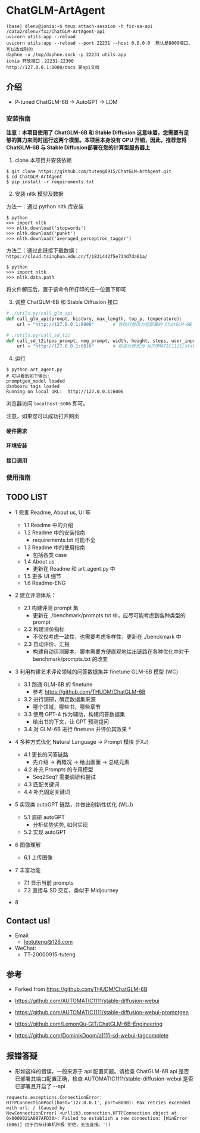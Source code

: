 # ChatGLM-ArtAgent
```shell
(base) dlenv@ionia:~$ tmux attach-session -t fxz-aa-api
/data2/dlenv/fxz/ChatGLM-ArtAgent-api
uvicorn utils:app --reload
uvicorn utils:app --reload --port 22231 --host 0.0.0.0  默认是8000端口，可以改成别的
daphne -u /tmp/daphne.sock -p 22231 utils:app
ionia 开放端口：22231-22300
http://127.0.0.1:8000/docs 是api文档
```

## 介绍

* P-tuned ChatGLM-6B -> AutoGPT -> LDM

### 安装指南

**注意：本项目使用了 ChatGLM-6B 和 Stable Diffusion 这意味着，您需要有足够的算力来同时运行这两个模型。本项目本身没有 GPU 开销，因此，推荐您将 ChatGLM-6B 与 Stable Diffusion部署在您的计算型服务器上**

1. clone 本项目并安装依赖

```shell
$ git clone https://github.com/tuteng0915/ChatGLM-ArtAgent.git
$ cd ChatGLM-ArtAgent
$ pip install -r requirements.txt
```

2. 安装 nltk 模型及数据

方法一：通过 python nltk 库安装

```shell
$ python
>>> import nltk
>>> nltk.download('stopwords')
>>> nltk.download('punkt')
>>> nltk.download('averaged_perceptron_tagger')
```

方法二：通过此链接下载数据：`https://cloud.tsinghua.edu.cn/f/1831442f5e734d7da61a/`
```shell
$ python
>>> import nltk
>>> nltk.data.path
```
将文件解压后，置于该命令所打印的任一位置下即可


3. 调整 ChatGLM-6B 和 Stable Diffusion 接口
```python
# ./utils.py/call_glm_api
def call_glm_api(prompt, history, max_length, top_p, temperature):
    url = "http://127.0.0.1:8000"       # 将改行修改为您部署的 ChatGLM-6B api 地址

# ./utils.py/call_sd_t2i
def call_sd_t2i(pos_prompt, neg_prompt, width, height, steps, user_input=""):
    url = "http://127.0.0.1:6016"       # 将该行修改为 AUTOMATIC1111/stable-diffusion-webui 地址，并开放api
```

<!-- 4. 下载 promptgen_model 置于 ./model/promptgen-lexart

https://cloud.tsinghua.edu.cn/d/e2797260a8f94ba994dd/ -->

4. 运行
```shell
$ python art_agent.py
# 可以看到如下输出:
promptgen_model loaded
danbooru tags loaded
Running on local URL:  http://127.0.0.1:6006
```
浏览器访问 `localhost:6006` 即可。

注意，如果您可以成功打开网页

#### 硬件需求

#### 环境安装

#### 接口调用

### 使用指南



## TODO LIST
* 1 完善 Readme, About us, UI 等
    * 1.1 Readme 中的介绍
    * 1.2 Readme 中的安装指南
        * requirements.txt 可能不全
    * 1.3 Readme 中的使用指南
        * 包括各类 case
    * 1.4 About us
        * 更新在 Readme 和 art_agent.py 中
    * 1.5 更多 UI 细节
    * 1.6 Readme-ENG

* 2 建立评测体系：
    * 2.1 构建评测 prompt 集
        * 更新在 ./benchmark/prompts.txt 中，应尽可能考虑到各种类型的 prompt
    * 2.2 构建评价指标
        * 不仅仅考虑一致性，也需要考虑多样性，更新在 ./benckmark 中
    * 2.3 自动评价、汇报
        * 构建自动评测脚本，脚本需要方便直观地给出链路在各种优化中对于 benchmark/prompts.txt 的改变

* 3 利用构建艺术评论领域的问答数据集并 finetune GLM-6B 模型 (WC) 
    * 3.1 跑通 GLM-6B 的 finetune
        * 参考 https://github.com/THUDM/ChatGLM-6B
    * 3.2 进行调研，确定数据集来源
        * 哪个领域，哪些书，哪些章节
    * 3.3 使用 GPT-4 作为辅助，构建问答数据集
        * 给出书的下文，让 GPT 预测提问
    * 3.4 对 GLM-6B 进行 finetune 并评价其效果
        * 
* 4 多种方式优化 Natural Language -> Prompt 模块 (FXJ)
    * 4.1 更长的问答链路
        * 先介绍 -> 再概况 -> 给出画面 -> 总结元素
    * 4.2 补充 Prompts 的专用模型
        * Seq2Seq? 需要调研和尝试
    * 4.3 匹配关键词 
    * 4.4 补充固定关键词

* 5 实现类 autoGPT 链路，并做出创新性优化 (WLJ)
    * 5.1 调研 autoGPT
        * 分析优势劣势, 如何实现
    * 5.2 实现 autoGPT

* 6 图像理解
    * 6.1 上传图像

* 7 丰富功能
    * 7.1 显示当前 prompts
    * 7.2 直接与 SD 交互，类似于 Midjourney

* 8 


## Contact us!

* Email: 
    * leotuteng@126.com
* WeChat:
    * TT-20000915-tuteng


## 参考

* Forked from https://github.com/THUDM/ChatGLM-6B

* https://github.com/AUTOMATIC1111/stable-diffusion-webui

* https://github.com/AUTOMATIC1111/stable-diffusion-webui-promptgen

* https://github.com/LemonQu-GIT/ChatGLM-6B-Engineering

* https://github.com/DominikDoom/a1111-sd-webui-tagcomplete


## 报错答疑

* 形如这样的错误，一般来源于 api 配置问题。请检查 ChatGLM-6B api 是否已部署其端口配置正确，检查 AUTOMATIC1111/stable-diffusion-webui 是否已部署且开启了 --api
```shell
requests.exceptions.ConnectionError: HTTPConnectionPool(host='127.0.0.1', port=8000): Max retries exceeded with url: / (Caused by NewConnectionError('<urllib3.connection.HTTPConnection object at 0x0000021A087AFD30>: Failed to establish a new connection: [WinError 10061] 由于目标计算机积极 拒绝，无法连接。'))
```
